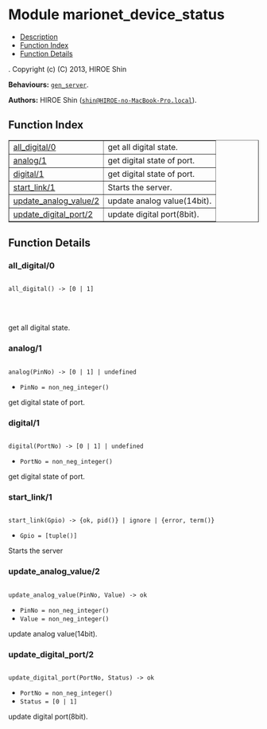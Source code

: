 

# Module marionet_device_status #
* [Description](#description)
* [Function Index](#index)
* [Function Details](#functions)


.
Copyright (c) (C) 2013, HIROE Shin

__Behaviours:__ [`gen_server`](gen_server.md).

__Authors:__ HIROE Shin ([`shin@HIROE-no-MacBook-Pro.local`](mailto:shin@HIROE-no-MacBook-Pro.local)).
<a name="index"></a>

## Function Index ##


<table width="100%" border="1" cellspacing="0" cellpadding="2" summary="function index"><tr><td valign="top"><a href="#all_digital-0">all_digital/0</a></td><td>get all digital state.</td></tr><tr><td valign="top"><a href="#analog-1">analog/1</a></td><td>get digital state of port.</td></tr><tr><td valign="top"><a href="#digital-1">digital/1</a></td><td>get digital state of port.</td></tr><tr><td valign="top"><a href="#start_link-1">start_link/1</a></td><td>Starts the server.</td></tr><tr><td valign="top"><a href="#update_analog_value-2">update_analog_value/2</a></td><td>update analog value(14bit).</td></tr><tr><td valign="top"><a href="#update_digital_port-2">update_digital_port/2</a></td><td>update digital port(8bit).</td></tr></table>


<a name="functions"></a>

## Function Details ##

<a name="all_digital-0"></a>

### all_digital/0 ###


<pre><code>
all_digital() -&gt; [0 | 1]
</code></pre>

<br></br>


get all digital state.
<a name="analog-1"></a>

### analog/1 ###


<pre><code>
analog(PinNo) -&gt; [0 | 1] | undefined
</code></pre>

<ul class="definitions"><li><code>PinNo = non_neg_integer()</code></li></ul>

get digital state of port.
<a name="digital-1"></a>

### digital/1 ###


<pre><code>
digital(PortNo) -&gt; [0 | 1] | undefined
</code></pre>

<ul class="definitions"><li><code>PortNo = non_neg_integer()</code></li></ul>

get digital state of port.
<a name="start_link-1"></a>

### start_link/1 ###


<pre><code>
start_link(Gpio) -&gt; {ok, pid()} | ignore | {error, term()}
</code></pre>

<ul class="definitions"><li><code>Gpio = [tuple()]</code></li></ul>

Starts the server
<a name="update_analog_value-2"></a>

### update_analog_value/2 ###


<pre><code>
update_analog_value(PinNo, Value) -&gt; ok
</code></pre>

<ul class="definitions"><li><code>PinNo = non_neg_integer()</code></li><li><code>Value = non_neg_integer()</code></li></ul>

update analog value(14bit).
<a name="update_digital_port-2"></a>

### update_digital_port/2 ###


<pre><code>
update_digital_port(PortNo, Status) -&gt; ok
</code></pre>

<ul class="definitions"><li><code>PortNo = non_neg_integer()</code></li><li><code>Status = [0 | 1]</code></li></ul>

update digital port(8bit).

